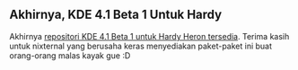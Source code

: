 ## Akhirnya, KDE 4.1 Beta 1 Untuk Hardy

Akhirnya [repositori KDE 4.1 Beta 1 untuk Hardy Heron tersedia](http://blog.nixternal.com/2008.06.05/hardy-kde-41-beta-1-completed/). Terima kasih untuk nixternal yang berusaha keras menyediakan paket-paket ini buat orang-orang malas kayak gue :D

<!-- {"time": "2008-06-06 11:19:07", "title": "Akhirnya, KDE 4.1 Beta 1 Untuk Hardy"} -->
